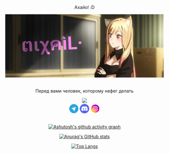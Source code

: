 
<!-- Лол, и что ты тут ищешь? ,_, Дурак? да?  -->

<div align="center">
<p>Ахайо! :D</p>

<img src="mixail.png" width="600px" />

<br>
<br>
  
<p>Перед вами человек, которому нефег делать</p>

<img src="https://gpvc.arturio.dev/Xasya" />

<div> <!-- Типо для удобства ;D -->
<a href="https://t.me/izoix"><img width="30px" src="tg.png"></a>
<a href="https://dsc.bio/xasya"><img width="30px" src="ds.png"></a>
<a href="https://instagram.com/mixa.ofc"><img width="30px" src="insta.png"></a>
</div> 
  
<br>


[![Ashutosh's github activity graph](https://activity-graph.herokuapp.com/graph?username=Xasya)](https://github.com/Xasya)

[![Anurag's GitHub stats](https://github-readme-stats.vercel.app/api?username=Xasya&theme=dark&show_icons=true)](https://github.com/Xasya)

[![Top Langs](https://github-readme-stats.vercel.app/api/top-langs/?username=Xasya&theme=dark&show_icons=true)](https://github.com/Xasya) 

</div>
